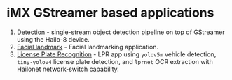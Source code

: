 # iMX GStreamer based applications

1. [Detection](detection/README.md) - single-stream object detection pipeline on top of GStreamer using the Hailo-8 device.
2. [Facial landmark](facial_landmarks/README.md) - Facial landmarking application.
3. [License Plate Recognition](license_plate_recognition/README.md) - LPR app using `yolov5m` vehicle detection, `tiny-yolov4` license plate detection, and `lprnet` OCR extraction with Hailonet network-switch capability.
